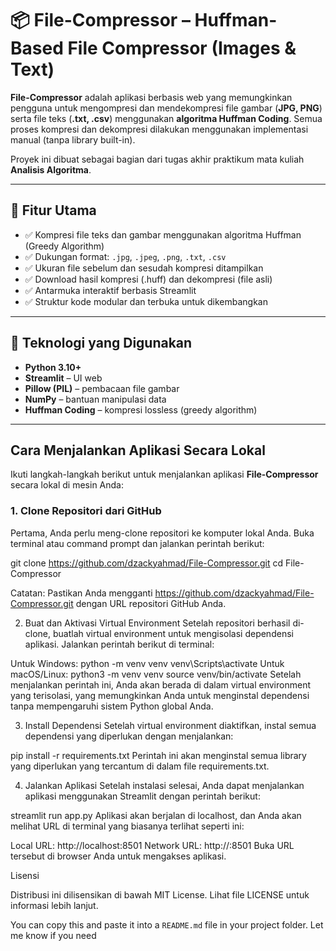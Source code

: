 # 📦 File-Compressor – Huffman-Based File Compressor (Images & Text)

**File-Compressor** adalah aplikasi berbasis web yang memungkinkan pengguna untuk mengompresi dan mendekompresi file gambar (**JPG, PNG**) serta file teks (**.txt, .csv**) menggunakan **algoritma Huffman Coding**. Semua proses kompresi dan dekompresi dilakukan menggunakan implementasi manual (tanpa library built-in).

Proyek ini dibuat sebagai bagian dari tugas akhir praktikum mata kuliah **Analisis Algoritma**.

---

## 🚀 Fitur Utama

- ✅ Kompresi file teks dan gambar menggunakan algoritma Huffman (Greedy Algorithm)
- ✅ Dukungan format: `.jpg`, `.jpeg`, `.png`, `.txt`, `.csv`
- ✅ Ukuran file sebelum dan sesudah kompresi ditampilkan
- ✅ Download hasil kompresi (.huff) dan dekompresi (file asli)
- ✅ Antarmuka interaktif berbasis Streamlit
- ✅ Struktur kode modular dan terbuka untuk dikembangkan

---

## 🧠 Teknologi yang Digunakan

- **Python 3.10+**
- **Streamlit** – UI web
- **Pillow (PIL)** – pembacaan file gambar
- **NumPy** – bantuan manipulasi data
- **Huffman Coding** – kompresi lossless (greedy algorithm)

---

## Cara Menjalankan Aplikasi Secara Lokal

Ikuti langkah-langkah berikut untuk menjalankan aplikasi **File-Compressor** secara lokal di mesin Anda:

### 1. **Clone Repositori dari GitHub**

   Pertama, Anda perlu meng-clone repositori ke komputer lokal Anda. Buka terminal atau command prompt dan jalankan perintah berikut:

   git clone https://github.com/dzackyahmad/File-Compressor.git
   cd File-Compressor
   
Catatan: Pastikan Anda mengganti https://github.com/dzackyahmad/File-Compressor.git dengan URL repositori GitHub Anda.

2. Buat dan Aktivasi Virtual Environment
Setelah repositori berhasil di-clone, buatlah virtual environment untuk mengisolasi dependensi aplikasi. Jalankan perintah berikut di terminal:

Untuk Windows:
python -m venv venv
venv\Scripts\activate
Untuk macOS/Linux:
python3 -m venv venv
source venv/bin/activate
Setelah menjalankan perintah ini, Anda akan berada di dalam virtual environment yang terisolasi, yang memungkinkan Anda untuk menginstal dependensi tanpa mempengaruhi sistem Python global Anda.

3. Install Dependensi
Setelah virtual environment diaktifkan, instal semua dependensi yang diperlukan dengan menjalankan:

pip install -r requirements.txt
Perintah ini akan menginstal semua library yang diperlukan yang tercantum di dalam file requirements.txt.

4. Jalankan Aplikasi
Setelah instalasi selesai, Anda dapat menjalankan aplikasi menggunakan Streamlit dengan perintah berikut:

streamlit run app.py
Aplikasi akan berjalan di localhost, dan Anda akan melihat URL di terminal yang biasanya terlihat seperti ini:

Local URL:  http://localhost:8501
Network URL:  http://<your-ip>:8501
Buka URL tersebut di browser Anda untuk mengakses aplikasi.

Lisensi

Distribusi ini dilisensikan di bawah MIT License. Lihat file LICENSE untuk informasi lebih lanjut.


You can copy this and paste it into a `README.md` file in your project folder. Let me know if you need
